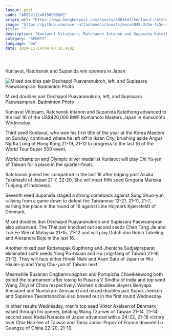 ```yaml
---
layout: post
code: "ART241114015090SQK1"
origin_url: "https://www.bangkokpost.com/sports/2901647/kunlavut-ratchanok-and-supanida-win-openers-in-japan"
image: "https://github.com/user-attachments/assets/eece3048-2c5e-4c5e-a54d-b69ade54c2e5"
title: ""
description: "Kunlavut Vitidsarn, Ratchanok Intanon and Supanida Katethong advanced to the last 16 of the US$420,000 BWF Kumamoto Masters Japan in Kumamoto Wednesday."
category: "SPORTS"
language: "en"
date: 2024-11-14T04:40:16.429Z
---
```


# 

Kunlavut, Ratchanok and Supanida win openers in Japan

![Mixed doubles pair Dechapol Puavaranukroh, left, and Supissara Paewsampran. Badminton Photo](https://github.com/user-attachments/assets/1a6de6e0-b025-47a3-8d82-00ebf29f015c)

Mixed doubles pair Dechapol Puavaranukroh, left, and Supissara Paewsampran. Badminton Photo

Kunlavut Vitidsarn, Ratchanok Intanon and Supanida Katethong advanced to the last 16 of the US$420,000 BWF Kumamoto Masters Japan in Kumamoto Wednesday.

Third seed Kunlavut, who won his first title of the year at the Korea Masters on Sunday, continued where he left off in Iksan City, brushing aside Angus Ng Ka Long of Hong Kong 21-19, 21-12 to progress to the last 16 of the World Tour Super 500 event.

World champion and Olympic silver medallist Kunlavut will play Chi Yu-jen of Taiwan for a place in the quarter-finals.

Ratchanok joined her compatriot in the last 16 after edging past Asuka Takahashi of Japan 21-7, 22-20. She will meet fifth seed Gregoria Mariska Tunjung of Indonesia.

Seventh seed Supanida staged a strong comeback against Sung Shuo-yun, rallying from a game down to defeat the Taiwanese 12-21, 21-11, 21-7, earning her place in the round of 16 against Line Hojmark Kjaersfeldt of Denmark.

Mixed doubles duo Dechapol Puavaranukroh and Supissara Paewsampran also advanced. The Thai pair knocked out second seeds Chen Tang Jie and Toh Ee Wei of Malaysia 21-15, 21-12 and will play Dutch duo Robin Tabeling and Alexandra Boje in the last 16.

Another mixed pair Ruttanapak Oupthong and Jhenicha Sudjaipraparat eliminated sixth seeds Yang Po-hsuan and Hu Ling-fang of Taiwan 21-16, 21-12. They will face either Hiroki Nishi and Akari Sato of Japan or Wu Hsuan-yi and Yang Chu-yun of Taiwan next.

Meanwhile Busanan Ongbamrungphan and Pornpicha Choeikeewong both exited the tournament after losing to Pusarla V Sindhu of India and top seed Wang Zhiyi of China respectively. Women's doubles players Benyapa Aimsaard and Nuntakarn Aimsaard and mixed doubles pair Supak Jomkoh and Sapsiree Taerattanachai also bowed out in the first round Wednesday.

In other results Wednesday, men's top seed Viktor Axelsen of Denmark eased through his opener, beating Wang Tzu-wei of Taiwan 21-14, 21-14; second seed Kodai Naraoka of Japan advanced with a 24-22, 21-16 victory over Chia Hao-lee of Taiwan and Toma Junior Popov of France downed Lu Guangzu of China 22-20, 21-10.
